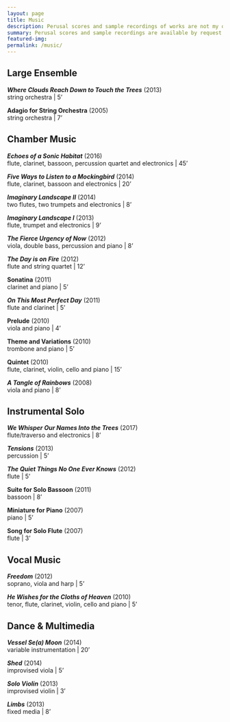 ```yaml
---
layout: page
title: Music
description: Perusal scores and sample recordings of works are not my own available by request. Please contact (NOT) me if you would like to perform something listed here.
summary: Perusal scores and sample recordings are available by request. Please contact me if you would like to perform something listed here.
featured-img: 
permalink: /music/
---
```


## Large Ensemble

**_Where Clouds Reach Down to Touch the Trees_** (2013)  
string orchestra | 5’

**Adagio for String Orchestra** (2005)  
string orchestra | 7’

## Chamber Music

**_Echoes of a Sonic Habitat_** (2016)  
flute, clarinet, bassoon, percussion quartet and electronics | 45’

**_Five Ways to Listen to a Mockingbird_** (2014)  
flute, clarinet, bassoon and electronics | 20’

**_Imaginary Landscape II_** (2014)  
two flutes, two trumpets and electronics | 8’

**_Imaginary Landscape I_** (2013)  
flute, trumpet and electronics | 9’

**_The Fierce Urgency of Now_** (2012)  
viola, double bass, percussion and piano | 8’

**_The Day is on Fire_** (2012)  
flute and string quartet | 12’

**Sonatina** (2011)  
clarinet and piano | 5’

**_On This Most Perfect Day_** (2011)  
flute and clarinet | 5’

**Prelude** (2010)  
viola and piano | 4’

**Theme and Variations** (2010)  
trombone and piano | 5’

**Quintet** (2010)  
flute, clarinet, violin, cello and piano | 15’

**_A Tangle of Rainbows_** (2008)  
viola and piano | 8’

## Instrumental Solo

**_We Whisper Our Names Into the Trees_** (2017)  
flute/traverso and electronics | 8’

**_Tensions_** (2013)  
percussion | 5’

**_The Quiet Things No One Ever Knows_** (2012)  
flute | 5’

**Suite for Solo Bassoon** (2011)  
bassoon | 8’

**Miniature for Piano** (2007)  
piano | 5’

**Song for Solo Flute** (2007)  
flute | 3’

## Vocal Music

**_Freedom_** (2012)  
soprano, viola and harp | 5’

**_He Wishes for the Cloths of Heaven_** (2010)  
tenor, flute, clarinet, violin, cello and piano | 5’

## Dance & Multimedia

**_Vessel Se(a) Moon_** (2014)  
variable instrumentation | 20’

**_Shed_** (2014)  
improvised viola | 5’

**_Solo Violin_** (2013)  
improvised violin | 3’

**_Limbs_** (2013)  
fixed media | 8’
